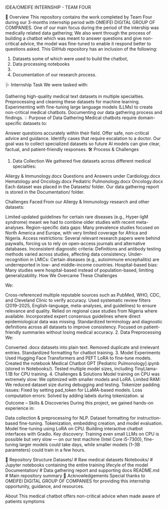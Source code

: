 IDEA/OMEIFE INTERNSHIP - TEAM FOUR 

📌 Overview
This repository contains the work completed by Team Four during our 3-months internship period with OMEIFEI DIGITAL GROUP OF COMPANIES.
One of our main focus during the period of the intership was medically related data gathering; 
We also went through the process of building a chatbot which was meant to answer questions and give non-critical advice, the model was fine-tuned to enable it respond better to questions asked.
This GitHub repository has an inclusion of the following:
1. Datasets some of which were used to build the chatbot,
2. Data processing notebooks
3. 
4. Documentation of our research process.

🩺 Internship Task
We were tasked with:

Gathering high-quality medical text datasets in multiple specialties.
Preprocessing and cleaning these datasets for machine learning.
Experimenting with fine-tuning large language models (LLMs) to create non-critical medical chatbots.
Documenting our data gathering process and findings.
💡 Purpose of Data Gathering
Medical chatbots require domain-specific datasets to:

Answer questions accurately within their field.
Offer safe, non-critical advice and guidance.
Identify cases that require escalation to a doctor. Our goal was to collect specialized datasets so future AI models can give clear, factual, and patient-friendly responses.
🛠 Process & Challenges
1. Data Collection
We gathered five datasets across different medical specialties:

Allergy & Immunology.docx
Questions and Answers under Cardiology.docx
Hematology and Oncology.docx
Pediatric Pulmonology.docx
Oncology.docx
Each dataset was placed in the Datasets/ folder.
Our data gathering report is stored in the Documentation/ folder.

Challenges Faced From our Allergy & Immunology research and other datasets:

Limited updated guidelines for certain rare diseases (e.g., Hyper-IgM syndrome) meant we had to combine older studies with recent meta-analyses.
Region-specific data gaps: Many prevalence studies focused on North America and Europe, with very limited coverage for Africa and Nigeria.
Access restrictions: Several relevant research papers were behind paywalls, forcing us to rely on open-access journals and alternative databases.
Inconsistent diagnostic criteria: Definitions and antibody testing methods varied across studies, affecting data consistency.
Under-recognition in LMICs: Certain diseases (e.g., autoimmune encephalitis) are underreported in low- and middle-income countries.
Hospital-based bias: Many studies were hospital-based instead of population-based, limiting generalizability.
How We Overcame These Challenges

We:

Cross-referenced multiple reputable sources such as PubMed, WHO, CDC, and Cleveland Clinic to verify accuracy.
Used systematic review filters (2019–2025, English-language, meta-analyses, and guidelines) to ensure relevance and quality.
Relied on regional case studies from Nigeria where available.
Incorporated expert consensus guidelines where direct epidemiological data was missing.
Standardized terminology and diagnostic definitions across all datasets to improve consistency.
Focused on patient-friendly summaries without losing medical accuracy.
2. Data Preprocessing
We:

Converted .docx datasets into plain text.
Removed duplicate and irrelevant entries.
Standardized formatting for chatbot training.
3. Model Experiments
Used Hugging Face Transformers and PEFT LoRA to fine-tune models.
Created the notebook Medical Chatbot GPT [Pediatric Pulmonology].ipynb (stored in Notebooks/).
Tested multiple model sizes, including TinyLlama-1.1B for CPU training.
4. Challenges & Solutions
Model training on CPU was extremely slow: We optimized with smaller models and LoRA.
Limited RAM: We reduced dataset size during debugging and testing.
Tokenizer padding issues: Fixed by setting pad_token for LLaMA-based models.
Loss computation errors: Solved by adding labels during tokenization.
📊 Outcome – Skills & Discoveries
During this project, we gained hands-on experience in:

Data collection & preprocessing for NLP.
Dataset formatting for instruction-based fine-tuning.
Tokenization, embedding creation, and model evaluation.
Model fine-tuning using LoRA on CPU.
Building interactive chatbot interfaces with Gradio.
Key discovery:
Training even small LLMs on CPU is possible but very slow —
on our test machine (Intel Core i5-7300), fine-tuning larger models could take days, while smaller models (1–3B parameters) could train in a few hours.

📂 Repository Structure
Datasets/ # Raw medical datasets
Notebooks/ # Jupyter notebooks containing the entire training lifecyle of the model
Documentation/ # Data gathering report and supporting docs
README.md # Main repository summary
🙏 Acknowledgements
Special thanks to OMEIFEI DIGITAL GROUP OF COMPANIES for providing this internship opportunity, guidance, and resources.

About
This medical chatbot offers non-critical advice when made aware of patients symptoms
